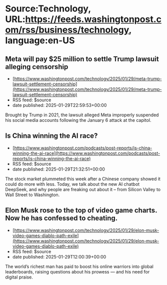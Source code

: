 # Source:Technology, URL:https://feeds.washingtonpost.com/rss/business/technology, language:en-US

## Meta will pay $25 million to settle Trump lawsuit alleging censorship
 - [https://www.washingtonpost.com/technology/2025/01/29/meta-trump-lawsuit-settlement-censorship](https://www.washingtonpost.com/technology/2025/01/29/meta-trump-lawsuit-settlement-censorship)
 - RSS feed: $source
 - date published: 2025-01-29T22:59:53+00:00

Brought by Trump in 2021, the lawsuit alleged Meta improperly suspended his social media accounts following the January 6 attack at the capitol.

## Is China winning the AI race?
 - [https://www.washingtonpost.com/podcasts/post-reports/is-china-winning-the-ai-race](https://www.washingtonpost.com/podcasts/post-reports/is-china-winning-the-ai-race)
 - RSS feed: $source
 - date published: 2025-01-29T21:32:51+00:00

The stock market plummeted this week after a Chinese company showed it could do more with less. Today, we talk about the new AI chatbot DeepSeek, and why people are freaking out about it – from Silicon Valley to Wall Street to Washington.

## Elon Musk rose to the top of video game charts. Now he has confessed to cheating.
 - [https://www.washingtonpost.com/technology/2025/01/29/elon-musk-video-games-diablo-path-exile](https://www.washingtonpost.com/technology/2025/01/29/elon-musk-video-games-diablo-path-exile)
 - RSS feed: $source
 - date published: 2025-01-29T12:00:39+00:00

The world’s richest man has paid to boost his online warriors into global leaderboards, raising questions about his prowess — and his need for digital praise.

